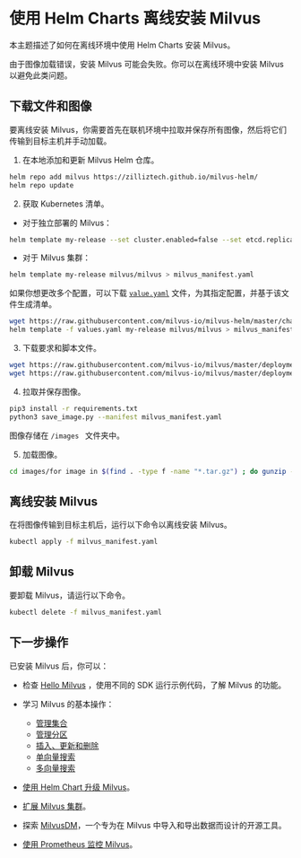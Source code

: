 


# 使用 Helm Charts 离线安装 Milvus

本主题描述了如何在离线环境中使用 Helm Charts 安装 Milvus。

由于图像加载错误，安装 Milvus 可能会失败。你可以在离线环境中安装 Milvus 以避免此类问题。

## 下载文件和图像

要离线安装 Milvus，你需要首先在联机环境中拉取并保存所有图像，然后将它们传输到目标主机并手动加载。

1. 在本地添加和更新 Milvus Helm 仓库。

```bash
helm repo add milvus https://zilliztech.github.io/milvus-helm/
helm repo update
```

2. 获取 Kubernetes 清单。

- 对于独立部署的 Milvus：

```bash
helm template my-release --set cluster.enabled=false --set etcd.replicaCount=1 --set minio.mode=standalone --set pulsar.enabled=false milvus/milvus > milvus_manifest.yaml
```

- 对于 Milvus 集群：

```bash
helm template my-release milvus/milvus > milvus_manifest.yaml
```

如果你想更改多个配置，可以下载 [`value.yaml`](https://github.com/milvus-io/milvus-helm/blob/master/charts/milvus/values.yaml) 文件，为其指定配置，并基于该文件生成清单。

```bash
wget https://raw.githubusercontent.com/milvus-io/milvus-helm/master/charts/milvus/values.yaml
helm template -f values.yaml my-release milvus/milvus > milvus_manifest.yaml
```

3. 下载要求和脚本文件。

```bash
wget https://raw.githubusercontent.com/milvus-io/milvus/master/deployments/offline/requirements.txt
wget https://raw.githubusercontent.com/milvus-io/milvus/master/deployments/offline/save_image.py
```

4. 拉取并保存图像。

```bash
pip3 install -r requirements.txt
python3 save_image.py --manifest milvus_manifest.yaml
```

<div class="alert note">
图像存储在 <code>/images </code> 文件夹中。
</div>

5. 加载图像。

```bash
cd images/for image in $(find . -type f -name "*.tar.gz") ; do gunzip -c $image | docker load; done
```

## 离线安装 Milvus

在将图像传输到目标主机后，运行以下命令以离线安装 Milvus。

```bash
kubectl apply -f milvus_manifest.yaml
```

## 卸载 Milvus

要卸载 Milvus，请运行以下命令。

```bash
kubectl delete -f milvus_manifest.yaml
```

## 下一步操作



已安装 Milvus 后，你可以：

- 检查 [Hello Milvus](/getstarted/quickstart.md) ，使用不同的 SDK 运行示例代码，了解 Milvus 的功能。

- 学习 Milvus 的基本操作：
  - [管理集合](/userGuide/manage-collections.md)
  - [管理分区](/userGuide/manage-partitions.md)
  - [插入、更新和删除](/userGuide/insert-update-delete.md)
  - [单向量搜索](/userGuide/search-query-get/single-vector-search.md)
  - [多向量搜索](/userGuide/search-query-get/multi-vector-search.md)

- [使用 Helm Chart 升级 Milvus](/adminGuide/upgrade_milvus_cluster-helm.md)。
- [扩展 Milvus 集群](/adminGuide/scaleout.md)。
- 探索 [MilvusDM](/migrate/migrate_overview.md)，一个专为在 Milvus 中导入和导出数据而设计的开源工具。
- [使用 Prometheus 监控 Milvus](/adminGuide/monitor/monitor.md)。

